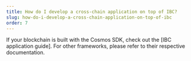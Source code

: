 ```yaml
---
title: How do I develop a cross-chain application on top of IBC?
slug: how-do-i-develop-a-cross-chain-application-on-top-of-ibc
order: 7
---
```

If your blockchain is built with the Cosmos SDK, check out the [IBC application guide]. For other frameworks, please refer to their respective documentation.

